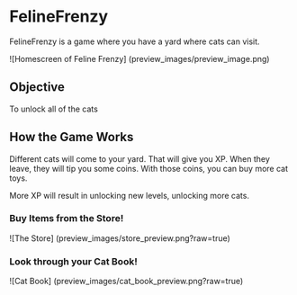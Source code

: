 # FelineFrenzy
FelineFrenzy is a game where you have a yard where cats can visit.

![Homescreen of Feline Frenzy] (preview_images/preview_image.png)

## Objective
To unlock all of the cats

## How the Game Works
Different cats will come to your yard. That will give you XP.
When they leave, they will tip you some coins. With those coins, you can buy more cat toys.

More XP will result in unlocking new levels, unlocking more cats.

### Buy Items from the Store!
![The Store] (preview_images/store_preview.png?raw=true)

### Look through your Cat Book!
![Cat Book] (preview_images/cat_book_preview.png?raw=true)
